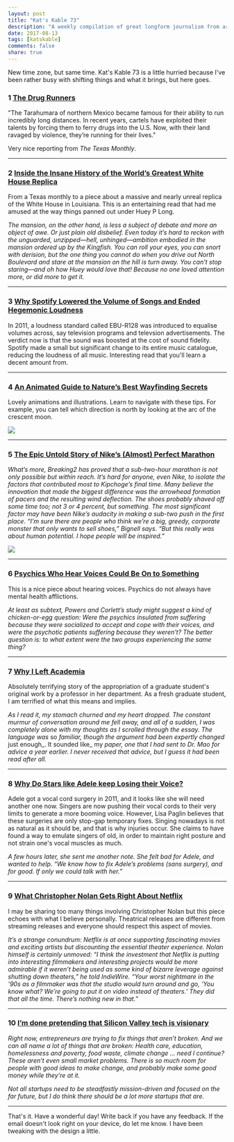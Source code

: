 ```yaml
---
layout: post
title: "Kat's Kable 73"
description: "A weekly compilation of great longform journalism from around the internet"
date: 2017-08-13
tags: [katskable]
comments: false
share: true
---
```


New time zone, but same time. Kat's Kable 73 is a little hurried because I've been rather busy with shifting things and what it brings, but here goes.

### **1** [The Drug Runners](http://features.texasmonthly.com/editorial/the-drug-runners/)

"The Tarahumara of northern Mexico became famous for their ability to run incredibly long distances. In recent years, cartels have exploited their talents by forcing them to ferry drugs into the U.S. Now, with their land ravaged by violence, they’re running for their lives."

Very nice reporting from _The Texas Monthly_. 

* * *

### **2** [Inside the Insane History of the World’s Greatest White House Replica](http://www.thedailybeast.com/strippers-insane-asylums-assassination-and-termites-inside-the-insane-history-of-the-worlds-greatest-white-house-replica)

From a Texas monthly to a piece about a massive and nearly unreal replica of the White House in Louisiana. This is an entertaining read that had me amused at the way things panned out under Huey P Long. 

_The mansion, on the other hand, is less a subject of debate and more an object of awe. Or just plain old disbelief. Even today it’s hard to reckon with the unguarded, unzipped—hell, unhinged—ambition embodied in the mansion ordered up by the Kingfish. You can roll your eyes, you can snort with derision, but the one thing you cannot do when you drive out North Boulevard and stare at the mansion on the hill is turn away. You can’t stop staring—and oh how Huey would love that! Because no one loved attention more, or did more to get it._

* * * 

### **3** [Why Spotify Lowered the Volume of Songs and Ended Hegemonic Loudness](https://motherboard.vice.com/en_us/article/ywgeek/why-spotify-lowered-the-volume-of-songs-and-ended-hegemonic-loudness)

In 2011, a loudness standard called EBU-R128 was introduced to equalise volumes across, say television programs and televsion advertisements. The verdict now is that the sound was boosted at the cost of sound fidelity. Spotify made a small but significant change to its entire music catalogue, reducing the loudness of all music. Interesting read that you'll learn a decent amount from.

* * * 

### **4** [An Animated Guide to Nature’s Best Wayfinding Secrets](http://www.atlasobscura.com/articles/wayfinding-tips-tristan-gooley-animation)

Lovely animations and illustrations. Learn to navigate with these tips. For example, you can tell which direction is north by looking at the arc of the crescent moon. 

![](http://assets.atlasobscura.com/article_images/lg/43967/image.jpg)

* * *

### **5** [The Epic Untold Story of Nike’s (Almost) Perfect Marathon](https://www.wired.com/story/nike-breaking2-marathon-eliud-kipchoge/)

_What’s more, Breaking2 has proved that a sub-two-hour marathon is not only possible but within reach. It’s hard for anyone, even Nike, to isolate the factors that contributed most to Kipchoge’s final time. Many believe the innovation that made the biggest difference was the arrowhead formation of pacers and the resulting wind deflection. The shoes probably shaved off some time too; not 3 or 4 percent, but something. The most significant factor may have been Nike’s audacity in making a sub-two push in the first place. “I’m sure there are people who think we’re a big, greedy, corporate monster that only wants to sell shoes,” Bignell says. “But this really was about human potential. I hope people will be inspired.”_

![](https://media.wired.com/photos/59483c206a199648f0885fa4/master/w_2264,c_limit/0717-WI-FFPROJ-08.jpg)

* * *

### **6** [Psychics Who Hear Voices Could Be On to Something](https://www.theatlantic.com/health/archive/2017/06/psychics-hearing-voices/531582/)

This is a nice piece about hearing voices. Psychics do not always have mental health afflictions. 

_At least as subtext, Powers and Corlett’s study might suggest a kind of chicken-or-egg question: Were the psychics insulated from suffering because they were socialized to accept and cope with their voices, and were the psychotic patients suffering because they weren’t? The better question is: to what extent were the two groups experiencing the same thing?_

* * *

### **7** [Why I Left Academia](https://www.allisonharbin.com/post-phd/why-i-left-academia-part-1)

Absolutely terrifying story of the appropriation of a graduate student's original work by a professor in her department. As a fresh graduate student, I am terrified of what this means and implies. 

_As I read it, my stomach churned and my heart dropped. The constant murmur of conversation around me fell away, and all of a sudden, I was completely alone with my thoughts as I scrolled through the essay. The language was_ so _familiar, though the argument had been expertly changed_ just enough_. It sounded like_ my _paper, one that I had sent to Dr. Mao for advice a year earlier. I never received that advice, but I guess it had been read after all._

* * *

### **8** [Why Do Stars like Adele keep Losing their Voice?](https://www.theguardian.com/news/2017/aug/10/adele-vocal-cord-surgery-why-stars-keep-losing-their-voices)

Adele got a vocal cord surgery in 2011, and it looks like she will need another one now. Singers are now pushing their vocal cords to their very limits to generate a more booming voice. However, Lisa Paglin believes that these surgeries are only stop-gap temporary fixes. Singing nowadays is not as natural as it should be, and that is why injuries occur. She claims to have found a way to emulate singers of old, in order to maintain right posture and not strain one's vocal muscles as much. 

_A few hours later, she sent me another note. She felt bad for Adele, and wanted to help. “We know how to fix Adele’s problems (sans surgery), and for good. If only we could talk with her.”_

* * *

### **9** [What Christopher Nolan Gets Right About Netflix](https://www.theatlantic.com/entertainment/archive/2017/07/what-christopher-nolan-gets-right-about-netflix/534849/)

I may be sharing too many things involving Christopher Nolan but this piece echoes with what I believe personally. Theatrical releases are different from streaming releases and everyone should respect this aspect of movies. 

_It’s a strange conundrum: Netflix is at once supporting fascinating movies and exciting artists but discounting the essential theater experience. Nolan himself is certainly unmoved: “I think the investment that Netflix is putting into interesting filmmakers and interesting projects would be more admirable if it weren’t being used as some kind of bizarre leverage against shutting down theaters,” he told IndieWire. “Your worst nightmare in the ’90s as a filmmaker was that the studio would turn around and go, ‘You know what? We’re going to put it on video instead of theaters.’ They did that all the time. There’s nothing new in that.”_

* * *

### **10** [I’m done pretending that Silicon Valley tech is visionary](https://www.recode.net/2016/10/12/13247774/silicon-valley-entrepreneurs-vision-visionary-elon-musk)

_Right now, entrepreneurs are trying to fix things that aren’t broken. And we can all name a lot of things that are broken: Health care, education, homelessness and poverty, food waste, climate change ... need I continue? These aren’t even small market problems. There is so much room for people with good ideas to make change, and probably make some good money while they’re at it._

_Not all startups need to be steadfastly mission-driven and focused on the far future, but I do think there should be a lot more startups that are._

* * *

That's it. Have a wonderful day! Write back if you have any feedback. If the email doesn't look right on your device, do let me know. I have been tweaking with the design a little. 